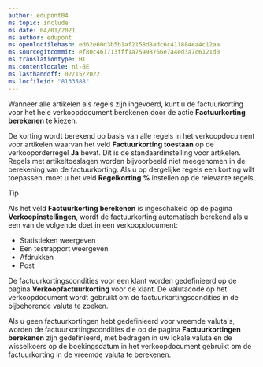 ```yaml
---
author: edupont04
ms.topic: include
ms.date: 04/01/2021
ms.author: edupont
ms.openlocfilehash: ed62e60d3b5b1af2158d8adc6c411884ea4c12aa
ms.sourcegitcommit: ef80c461713fff1a75998766e7a4ed3a7c6121d0
ms.translationtype: HT
ms.contentlocale: nl-BE
ms.lasthandoff: 02/15/2022
ms.locfileid: "8133588"
---
```

Wanneer alle artikelen als regels zijn ingevoerd, kunt u de factuurkorting voor het hele verkoopdocument berekenen door de actie **Factuurkorting berekenen** te kiezen.

De korting wordt berekend op basis van alle regels in het verkoopdocument voor artikelen waarvan het veld **Factuurkorting toestaan** op de verkooporderregel **Ja** bevat. Dit is de standaardinstelling voor artikelen. Regels met artikeltoeslagen worden bijvoorbeeld niet meegenomen in de berekening van de factuurkorting. Als u op dergelijke regels een korting wilt toepassen, moet u het veld **Regelkorting %** instellen op de relevante regels.  

> [!TIP]
> Als het veld **Factuurkorting berekenen** is ingeschakeld op de pagina **Verkoopinstellingen**, wordt de factuurkorting automatisch berekend als u een van de volgende doet in een verkoopdocument:
>
> * Statistieken weergeven
> * Een testrapport weergeven
> * Afdrukken
> * Post

De factuurkortingscondities voor een klant worden gedefinieerd op de pagina **Verkoopfactuurkorting** voor de klant. De valutacode op het verkoopdocument wordt gebruikt om de factuurkortingscondities in de bijbehorende valuta te zoeken.

Als u geen factuurkortingen hebt gedefinieerd voor vreemde valuta's, worden de factuurkortingscondities die op de pagina **Factuurkortingen berekenen** zijn gedefinieerd, met bedragen in uw lokale valuta en de wisselkoers op de boekingsdatum in het verkoopdocument gebruikt om de factuurkorting in de vreemde valuta te berekenen.
